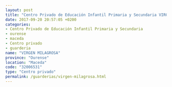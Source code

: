 ```yaml
---
layout: post
title: "Centro Privado de Educación Infantil Primaria y Secundaria VIRGEN MILAGROSA"
date: 2017-09-20 20:57:05 +0200
categories:
- Centro Privado de Educación Infantil Primaria y Secundaria
- ourense
- maceda
- Centro privado
- guarderia
name: "VIRGEN MILAGROSA"
province: "Ourense"
location: "Maceda"
code: "32006531"
type: "Centro privado"
permalink: /guarderias/virgen-milagrosa.html
---
```

